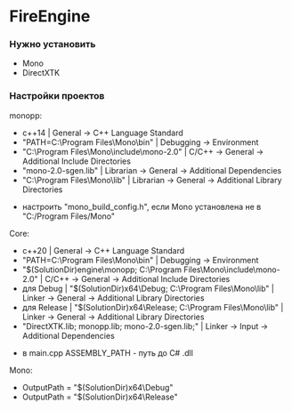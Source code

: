 # FireEngine
### Нужно установить
- Mono
- DirectXTK

### Настройки проектов

monopp:
- с++14 | General -> C++ Language Standard
- "PATH=C:\Program Files\Mono\bin" | Debugging -> Environment
- "C:\Program Files\Mono\include\mono-2.0" | C/C++ -> General -> Additional Include Directories
- "mono-2.0-sgen.lib" | Librarian -> General -> Additional Dependencies
- "C:\Program Files\Mono\lib" | Librarian -> General -> Additional Library Directories
* настроить "mono_build_config.h", если Mono установлена не в "C:/Program Files/Mono"

Core:
- с++20 | General -> C++ Language Standard
- "PATH=C:\Program Files\Mono\bin" | Debugging -> Environment
- "$(SolutionDir)engine\monopp; C:\Program Files\Mono\include\mono-2.0" | C/C++ -> General -> Additional Include Directories
- для Debug | "$(SolutionDir)x64\Debug; C:\Program Files\Mono\lib" | Linker -> General -> Additional Library Directories
- для Release | "$(SolutionDir)x64\Release; C:\Program Files\Mono\lib" | Linker -> General -> Additional Library Directories
- "DirectXTK.lib; monopp.lib; mono-2.0-sgen.lib;" | Linker -> Input -> Additional Dependencies
* в main.cpp ASSEMBLY_PATH - путь до C# .dll

Mono:
- OutputPath = "$(SolutionDir)x64\Debug\"
- OutputPath = "$(SolutionDir)x64\Release\"
